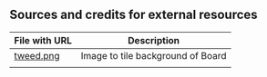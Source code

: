 ## Sources and credits for external resources

| File with URL                                                       | Description                       |
| ------------------------------------------------------------------- | --------------------------------- |
| [tweed.png](https://www.toptal.com/designers/subtlepatterns/tweed/) | Image to tile background of Board |
|                                                                     |                                   |


